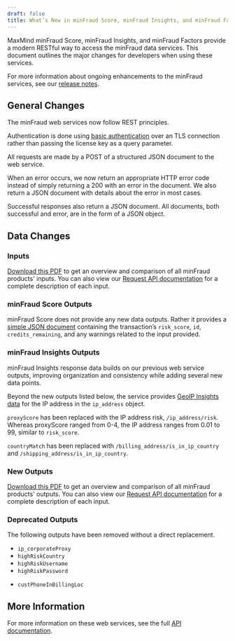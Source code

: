 ```yaml
---
draft: false
title: What’s New in minFraud Score, minFraud Insights, and minFraud Factors
---
```


MaxMind minFraud Score, minFraud Insights, and minFraud Factors provide a modern
RESTful way to access the minFraud data services. This document outlines the
major changes for developers when using these services.

For more information about ongoing enhancements to the minFraud services, see
our [release notes](/minfraud/release-notes).

## General Changes

The minFraud web services now follow REST principles.

Authentication is done using
[basic authentication](https://en.wikipedia.org/wiki/Basic_access_authentication)
over an TLS connection rather than passing the license key as a query parameter.

All requests are made by a POST of a structured JSON document to the web
service.

When an error occurs, we now return an appropriate HTTP error code instead of
simply returning a 200 with an error in the document. We also return a JSON
document with details about the error in most cases.

Successful responses also return a JSON document. All documents, both successful
and error, are in the form of a JSON object.

## Data Changes

### Inputs

[Download this PDF](https://get.maxmind.com/hubfs/Marketing/minFraud/minFraud%20services%20input_output%20comparison%20table.pdf)
to get an overview and comparison of all minFraud products' inputs.
You can also view our [Request API documentation](/minfraud/api-documentation/requests) for a complete
description of each input.

### minFraud Score Outputs

minFraud Score does not provide any new data outputs. Rather it provides a
[simple JSON document](/minfraud/api-documentation/responses) containing the
transaction’s `risk_score`, `id`, `credits_remaining`, and any warnings related
to the input provided.

### minFraud Insights Outputs

minFraud Insights response data builds on our previous web service outputs,
improving organization and consistency while adding several new data points.

Beyond the new outputs listed below, the service provides
[GeoIP Insights data](/geoip/docs/web-services/responses/#geoip2-insights-body-example)
for the IP address in the `ip_address` object.

`proxyScore` has been replaced with the IP address risk, `/ip_address/risk`.
Whereas proxyScore ranged from 0-4, the IP address ranges from 0.01 to 99,
similar to `risk_score`.

`countryMatch` has been replaced with `/billing_address/is_in_ip_country` and
`/shipping_address/is_in_ip_country`.

### New Outputs
[Download this PDF](https://get.maxmind.com/hubfs/Marketing/minFraud/minFraud%20services%20input_output%20comparison%20table.pdf)
to get an overview and comparison of all minFraud products' outputs.
You can also view our [Request API documentation](/minfraud/api-documentation/responses) for a complete
description of each input.


### Deprecated Outputs

The following outputs have been removed without a direct replacement.

- `ip_corporateProxy`
- `highRiskCountry`
- `highRiskUsername`
- `highRiskPassword`
<!-- cspell:ignore cust -->
- `custPhoneInBillingLoc`

## More Information

For more information on these web services, see the full
[API documentation](/minfraud/api-documentation).
